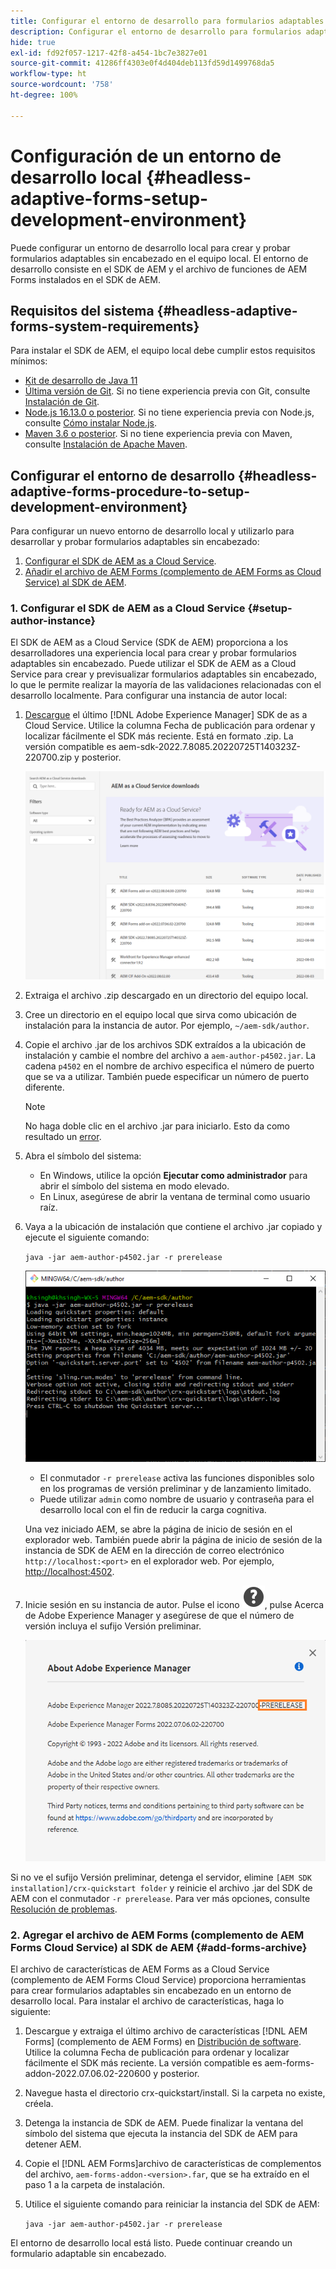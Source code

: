 ```yaml
---
title: Configurar el entorno de desarrollo para formularios adaptables sin encabezado de AEM
description: Configurar el entorno de desarrollo para formularios adaptables sin encabezado de AEM
hide: true
exl-id: fd92f057-1217-42f8-a454-1bc7e3827e01
source-git-commit: 41286ff4303e0f4d404deb113fd59d1499768da5
workflow-type: ht
source-wordcount: '758'
ht-degree: 100%

---
```



# Configuración de un entorno de desarrollo local {#headless-adaptive-forms-setup-development-environment}

Puede configurar un entorno de desarrollo local para crear y probar formularios adaptables sin encabezado en el equipo local. El entorno de desarrollo consiste en el SDK de AEM y el archivo de funciones de AEM Forms instalados en el SDK de AEM.
<!--
 After a Headless adaptive form or related assets are ready on the local development environment, you can deploy the Headless adaptive form application to your publishing environment. -- >

You require knowledge to build application using react, Git, and Maven to use Headless adaptive forms.

<!-- 

### Download the latest version of AEM as a Cloud Service SDK or Forms feature archive (AEM Forms add-on) from Software Distribution {#software-distribution}

To download the supported version of Adobe Experience Manager as a Cloud Service SDK or Forms feature archive (AEM Forms add-on):

1. Log in to [Software Distribution](https://experience.adobe.com/#/downloads) portal with your Adobe ID.

    >[!NOTE]
    >
    > Your Adobe Organization must be provisioned for AEM as a Cloud Service to download the AEM as a Cloud Service SDK.

1. Navigate to the **[!UICONTROL AEM as a Cloud Service]** tab.
1. Sort by published date in descending order.
1. Click on the latest Adobe Experience Manager as a Cloud Service SDK or Forms feature archive (AEM Forms add-on).
1. Review and accept the EULA. Tap the **[!UICONTROL Download]** button. -->

## Requisitos del sistema {#headless-adaptive-forms-system-requirements}

Para instalar el SDK de AEM, el equipo local debe cumplir estos requisitos mínimos:

* [Kit de desarrollo de Java 11](https://experience.adobe.com/#/downloads/content/software-distribution/en/general.html?1_group.propertyvalues.property=.%2Fjcr%3Acontent%2Fmetadata%2Fdc%3AsoftwareType&amp;1_group.propertyvalues.operation=equals&amp;1_group.propertyvalues.0_values=software-type%3Atooling&amp;fulltext=Oracle%7E+JDK%7E+11%7E&amp;orderby=%40jcr%3Acontent%2Fjcr%3AlastModified&amp;orderby.sort=desc&amp;layout=list&amp;p.offset=0&amp;p.limit=14)
* [Última versión de Git](https://git-scm.com/downloads). Si no tiene experiencia previa con Git, consulte [Instalación de Git](https://git-scm.com/book/en/v2/Getting-Started-Installing-Git).
* [Node.js 16.13.0 o posterior](https://nodejs.org/es/download/). Si no tiene experiencia previa con Node.js, consulte [Cómo instalar Node.js](https://nodejs.dev/en/learn/how-to-install-nodejs).
* [Maven 3.6 o posterior](https://maven.apache.org/download.cgi). Si no tiene experiencia previa con Maven, consulte [Instalación de Apache Maven](https://maven.apache.org/install.html?lang=es).

## Configurar el entorno de desarrollo {#headless-adaptive-forms-procedure-to-setup-development-environment}

Para configurar un nuevo entorno de desarrollo local y utilizarlo para desarrollar y probar formularios adaptables sin encabezado:

1. [Configurar el SDK de AEM as a Cloud Service](#setup-author-instance).
1. [Añadir el archivo de AEM Forms (complemento de AEM Forms as Cloud Service) al SDK de AEM](#add-forms-archive).

<!--

1. (Optional) [Add Forms-specific users to your local Author instance](#configure-users-and-permissions).
1. (Optional) Install [Adaptive forms builder extension for Microsoft Visual Studio Code](#microsoft-visual-studio-code-extension-for-headless-adaptive-forms). 

-->

### 1. Configurar el SDK de AEM as a Cloud Service {#setup-author-instance}

El SDK de AEM as a Cloud Service (SDK de AEM) proporciona a los desarrolladores una experiencia local para crear y probar formularios adaptables sin encabezado. Puede utilizar el SDK de AEM as a Cloud Service para crear y previsualizar formularios adaptables sin encabezado, lo que le permite realizar la mayoría de las validaciones relacionadas con el desarrollo localmente. Para configurar una instancia de autor local:

1. [Descargue](https://experience.adobe.com/#/downloads/content/software-distribution/es-es/aemcloud.html) el último [!DNL Adobe Experience Manager] SDK de as a Cloud Service. Utilice la columna Fecha de publicación para ordenar y localizar fácilmente el SDK más reciente.
Está en formato .zip. La versión compatible es aem-sdk-2022.7.8085.20220725T140323Z-220700.zip y posterior.

   ![Descargar el SDK de AEM Cloud Service desde el portal de distribución de software](assets/software-distribution.png)


1. Extraiga el archivo .zip descargado en un directorio del equipo local.
1. Cree un directorio en el equipo local que sirva como ubicación de instalación para la instancia de autor. Por ejemplo, `~/aem-sdk/author`.
1. Copie el archivo .jar de los archivos SDK extraídos a la ubicación de instalación y cambie el nombre del archivo a `aem-author-p4502.jar`. La cadena `p4502` en el nombre de archivo especifica el número de puerto que se va a utilizar. También puede especificar un número de puerto diferente.

   >[!NOTE]
   >
   > No haga doble clic en el archivo .jar para iniciarlo. Esto da como resultado un [error](https://experienceleague.adobe.com/docs/experience-manager-learn/cloud-service/local-development-environment-set-up/aem-runtime.html?lang=es#troubleshooting-double-click).

1. Abra el símbolo del sistema:
   * En Windows, utilice la opción **Ejecutar como administrador** para abrir el símbolo del sistema en modo elevado.
   * En Linux, asegúrese de abrir la ventana de terminal como usuario raíz.

1. Vaya a la ubicación de instalación que contiene el archivo .jar copiado y ejecute el siguiente comando:

   `java -jar aem-author-p4502.jar -r prerelease`

   ![Descargar el SDK de AEM Cloud Service desde el portal de distribución de software](assets/install-sdk.png)

   * El conmutador `-r prerelease` activa las funciones disponibles solo en los programas de versión preliminar y de lanzamiento limitado.
   * Puede utilizar `admin` como nombre de usuario y contraseña para el desarrollo local con el fin de reducir la carga cognitiva.

   Una vez iniciado AEM, se abre la página de inicio de sesión en el explorador web. También puede abrir la página de inicio de sesión de la instancia de SDK de AEM en la dirección de correo electrónico `http://localhost:<port>` en el explorador web. Por ejemplo, [http://localhost:4502](http://localhost:4502).

1. Inicie sesión en su instancia de autor. Pulse el icono ![ayuda](/help/assets/Help-icon.svg), pulse Acerca de Adobe Experience Manager y asegúrese de que el número de versión incluya el sufijo Versión preliminar.

   ![Ayuda](/help/assets/prerelease.png)

Si no ve el sufijo Versión preliminar, detenga el servidor, elimine `[AEM SDK installation]/crx-quickstart folder` y reinicie el archivo .jar del SDK de AEM con el conmutador `-r prerelease`. Para ver más opciones, consulte [Resolución de problemas](/help/troubleshooting.md).

### 2. Agregar el archivo de AEM Forms (complemento de AEM Forms Cloud Service) al SDK de AEM {#add-forms-archive}

El archivo de características de AEM Forms as a Cloud Service (complemento de AEM Forms Cloud Service) proporciona herramientas para crear formularios adaptables sin encabezado en un entorno de desarrollo local. Para instalar el archivo de características, haga lo siguiente:

1. Descargue y extraiga el último archivo de características [!DNL AEM Forms] (complemento de AEM Forms) en [Distribución de software](https://experience.adobe.com/#/downloads/content/software-distribution/en/aemcloud.html?fulltext=AEM*+Forms*+add*+on*&amp;orderby=%40jcr%3Acontent%2Fjcr%3AlastModified&amp;orderby.sort=desc&amp;layout=list&amp;p.offset=0&amp;p.limit=20). Utilice la columna Fecha de publicación para ordenar y localizar fácilmente el SDK más reciente. La versión compatible es aem-forms-addon-2022.07.06.02-220600 y posterior.

1. Navegue hasta el directorio crx-quickstart/install. Si la carpeta no existe, créela.
1. Detenga la instancia de SDK de AEM. Puede finalizar la ventana del símbolo del sistema que ejecuta la instancia del SDK de AEM para detener AEM.
1. Copie el [!DNL AEM Forms]archivo de características de complementos del archivo, `aem-forms-addon-<version>.far`, que se ha extraído en el paso 1 a la carpeta de instalación.
1. Utilice el siguiente comando para reiniciar la instancia del SDK de AEM:

   `java -jar aem-author-p4502.jar -r prerelease`

<!-- 

### 3. (Optional) Configure users and permissions {#configure-users-and-permissions}

Create seperate user accounts for Form Developer, Form Practitioner, and end users. These account help you test Headless adaptive forms for various types of users. To create a user account and add roles to the account:

1. Login to your AEM SDK instance.
1. Go to Tools > Security > Users and tap Create. The Create New User wizard opens.
1. In the details tab, specify an ID and Password. All other fields are optional. It is recommended to provide name and an email address.
1. In the Groups tab, search and select user-groups for a user depending on their role. The table below lists all types of users and pre-defined groups for each type of forms users based on their role:
  
    | User Type | AEM Group |
    |---|---|
    | Form developer | [!DNL forms-users] (AEM Forms Users), [!DNL template-authors], [!DNL workflow-users], [!DNL workflow-editors], and [!DNL fdm-authors]  |
    | Customer Experience Lead or UX Designer| [!DNL forms-users], [!DNL template-authors]|
    | AEM administrator | [!DNL aem-administrators], [!DNL fd-administrators] |
    | End user| When a user must log in to view and submit an Adaptive Form, add such users to [!DNL forms-users] group. </br> When no user authentication is required to access Adaptive Forms, do not assign any group to such users.|

<!-- ### 4. (Optional) Install Visual Studio Code extension for Headless adaptive forms {#microsoft-visual-studio-code-extension-for-headless-adaptive-forms}

You can use any IDE for developing Headless adaptive forms. Adobe provides an extension for Microsoft&reg;reg; Visual Studio Code to make it easier for you to navigate structure and develop Headless adaptive forms. The extension adds adaptive forms related IntelliSense capabilities and helps auto-complete Headless adaptive forms JSON syntax. It also adds a panel, titled Forms Tree, to help navigate structure of Headless adaptive form. To use the extension: 

1. Ensure [Microsoft Visual Studio Code 1.62.0 or later](https://code.visualstudio.com/docs/supporting/FAQ#_how-do-i-find-the-version) is installed. If you have an older version or no version installed, download the latest version from [Microsoft Website](https://code.visualstudio.com/docs/setup/setup-overview)
   >[!NOTE]
   >
   >
   > To use Visual Studio from command line on macOS, see [Launching from the command line](https://code.visualstudio.com/docs/setup/mac#_launching-from-the-command-line).

1. Download the [Adaptive forms builder extension](/help/assets/adaptive-form-builder-0.12.0.vsix).

1. Navigate the directory containing the *adaptive-form-builder-[version].vsix* file.

1. Run the following command or see [Install from a VSIX](https://code.visualstudio.com/docs/editor/extension-marketplace#_install-from-a-vsix) article for detailed instructions to install a Visual Studio Code extension from a VSIX file:

    `code -–install-extension adaptive-form-builder-[version].vsix`

    </br> Replace the [version] with actual version of the extension. For example, `code -–install-extension adaptive-form-builder-0.12.0.vsix`

    </br> 

    ![Installing extension](/help/assets/install-extension.png)

<!-- ## Create and setup a react app

Adaptive forms renderer component is a react based component. It requires a react app to run and render a Headless adaptive form. To create and setup react app:

1. Open terminal in Visual Studio code and run the following command to create a react app and installs all related dependencies:

    ```shell
    npx create-react-app [react-app-name] --scripts-version 4.0.3 --template typescript
    ```

    Where [react-app-name] represents name of the project, script version is 4.0.3, and template of type typescript. For example, the following command creates a react app named *headless-forms-demo*.

    ```shell
    npx create-react-app headless-forms-demo --scripts-version 4.0.3 --template typescript
    ```

    It may take some time to create the react app and install all the dependencies. The command creates an empty react app with latest version of react and react-dom dependencies. It does not have any artifacts related to adaptive forms renderer component.

1. Adaptive forms renderer component is based on react spectrum and requires react 16.0.0 and react-dom 16.0.0. To install react 16.0.0 and related dependencies:
    1. Open the Visual Studio code terminal Window or command prompt.
    1. Navigate to the directory of react project.  
    1. Run the following command:

        ```shell
        npm install --save react@16.0.0 react-dom@16.14.0 -force
        ```

1. Run the following command to install adaptive forms renderer component related dependencies:

    ```shell
    npm i --save @aemforms/forms-super-component @aemforms/forms-react-core-components @aemforms/forms-super-component @adobe/react-spectrum @react/react-spectrum
    ```

<!-- 1. Install dependencies for adaptive forms renderer component. Packages for these dependencies are available in Adobe Artifactory. To authenticate with Adobe Artifactory and install dependencies for adaptive forms renderer component:

    1. Create environment variables ARTIFACTORY_USER and ARTIFACTORY_API_TOKEN. The ARTIFACTORY_USER stores Adobe LDAP username and ARTIFACTORY_API_TOKEN stores your [Adobe Artifactory token](https://wiki.corp.adobe.com/display/Artifactory/API+Keys)

    1. Run the following command to set NPM_TOKEN and NPM_EMAIL tokens:

        ```shell

        auth=$(curl -s -u${ARTIFACTORY_USER}:${ARTIFACTORY_API_TOKEN} https://artifactory.corp.adobe.com/artifactory/api/npm/auth)
        export NPM_TOKEN=$(echo "${auth}" | grep "_auth" | awk -F " " '{ print $3 }')
        export NPM_EMAIL=$(echo "${auth}" | grep "email" | awk -F " " '{ print $3 }')
        ```

        These tokens are required to communicated with Adobe Artifactory.

    1. Create a .npmrc file in the react project.

        ![.npmrc file](/help/assets/npmrc.png)

    1. Add the following code to the file:

        ```shell
        @aemforms:registry=https://artifactory.corp.adobe.com/artifactory/api/npm/npm-aem-release/
        @react:registry=https://artifactory.corp.adobe.com/artifactory/api/npm/npm-react-release/
        @quarry:registry=https://artifactory.corp.adobe.com/artifactory/api/npm/npm-adobe-release-local/
        //artifactory.corp.adobe.com/artifactory/api/npm/npm-adobe-release-loca/:_auth=${NPM_TOKEN}
        //artifactory.corp.adobe.com/artifactory/api/npm/npm-aem-release/:_auth=${NPM_TOKEN}
        //artifactory.corp.adobe.com/artifactory/api/npm/npm-react-release/:_auth=${NPM_TOKEN}
        _auth=${NPM_TOKEN}
        email=${NPM_EMAIL}
        always-auth=true
        ```

        It defines the antifactory repositories to use for Headless adaptive forms, react, and quarry related scope.
    1. Run the following command to install adaptive forms renderer component related dependencies:

    ```shell
    npm i --save @aemforms/crispr-react-bindings @aemforms/crispr-react-core-components @adobe/react-spectrum @react/react-spectrum
    ```
 
-->
El entorno de desarrollo local está listo. Puede continuar creando un formulario adaptable sin encabezado.
